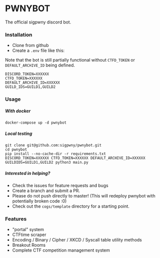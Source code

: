 # PWNYBOT

The official sigpwny discord bot.
### Installation

+ Clone from github
+ Create a `.env` file like this:

Note that the bot is still partially functional without `CTFD_TOKEN` or `DEFAULT_ARCHIVE_ID` being defined.

```
DISCORD_TOKEN=XXXXXX
CTFD_TOKEN=XXXXXX
DEFAULT_ARCHIVE_ID=XXXXXX
GUILD_IDS=GUILD1,GUILD2
```


### Usage

##### With docker

```
docker-compose up -d pwnybot
```

##### Local testing


```
git clone git@github.com:sigpwny/pwnybot.git
cd pwnybot
pip install --no-cache-dir -r requirements.txt
DISCORD_TOKEN=XXXXXX CTFD_TOKEN=XXXXXX DEFAULT_ARCHIVE_ID=XXXXXX GUILDIDS=GUILD1,GUILD2 python3 main.py
```

##### Interested in helping?

+ Check the issues for feature requests and bugs
+ Create a branch and submit a PR.
+ Please do not push directly to master! (This will redeploy pwnybot with potentially broken code :0)
+ Check out the `cogs/template` directory for a starting point.

### Features

+ "portal" system
+ CTFtime scraper
+ Encoding / Binary / Cipher / XKCD / Syscall table utility methods
+ Breakout Rooms
+ Complete CTF competition management system
